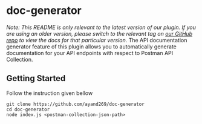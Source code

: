 # doc-generator
*Note: This README is only relevant to the latest version of our plugin. If you are using an older version, please switch to the relevant tag on [our GitHub repo](https://github.com/ayand269/doc-generator) to view the docs for that particular version.*
The API documentation generator feature of this plugin allows you to automatically generate documentation for your API endpoints with respect to Postman API Collection.

## Getting Started
Follow the instruction given bellow 

```shell
git clone https://github.com/ayand269/doc-generator
cd doc-generator
node index.js <postman-collection-json-path>
```